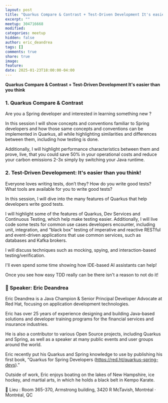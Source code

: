 ```yaml
---
layout: post
title: "Quarkus Compare & Contrast + Test-Driven Development It's easier than you think"
excerpt: ""
meetup: 304716668
modified:
categories: meetup
hidden: false
author: eric_deandrea
tags: []
comments: true
share: true
image:
feature:
date: 2025-01-23T18:00:00-04:00
---
```


__Quarkus Compare & Contrast + Test-Driven Development It's easier than you think__

### 1. Quarkus Compare & Contrast

Are you a Spring developer and interested in learning something new ?

In this session I will show concepts and conventions familiar to Spring developers and how those same concepts and conventions can be implemented in Quarkus, all while highlighting similarities and differences between them, including how testing is done.

Additionally, I will highlight performance characteristics between them and prove, live, that you could save 50% in your operational costs and reduce your carbon emissions 2-3x simply by switching your Java runtime.

### 2. Test-Driven Development: It's easier than you think!

Everyone loves writing tests, don’t they? How do you write good tests? What tools are available for you to write good tests?

In this session, I will dive into the many features of Quarkus that help developers write good tests.

I will highlight some of the features of Quarkus, Dev Services and Continuous Testing, which help make testing easier. Additionally, I will live code some tests for common use cases developers encounter, including unit, integration, and “black box” testing of imperative and reactive RESTful and event-driven applications that use common services, such as databases and Kafka brokers.

I will discuss techniques such as mocking, spying, and interaction-based testing/verification.

I'll even spend some time showing how IDE-based AI assistants can help!

Once you see how easy TDD really can be there isn't a reason to not do it!

### 🎤 Speaker: Eric Deandrea
Eric Deandrea is a Java Champion & Senior Principal Developer Advocate at Red Hat, focusing on application development technologies.

Eric has over 25 years of experience designing and building Java-based solutions and developer training programs for the financial services and insurance industries.

He is also a contributor to various Open Source projects, including Quarkus and Spring, as well as a speaker at many public events and user groups around the world.

Eric recently put his Quarkus and Spring knowledge to use by publishing his first book, “Quarkus for Spring Developers (https://red.ht/quarkus-spring-devs).”

Outside of work, Eric enjoys boating on the lakes of New Hampshire, ice hockey, and martial arts, in which he holds a black belt in Kempo Karate.


📍  Lieu : Room 365-370, Armstrong building, 3420 R McTavish, Montréal · Montréal, QC
